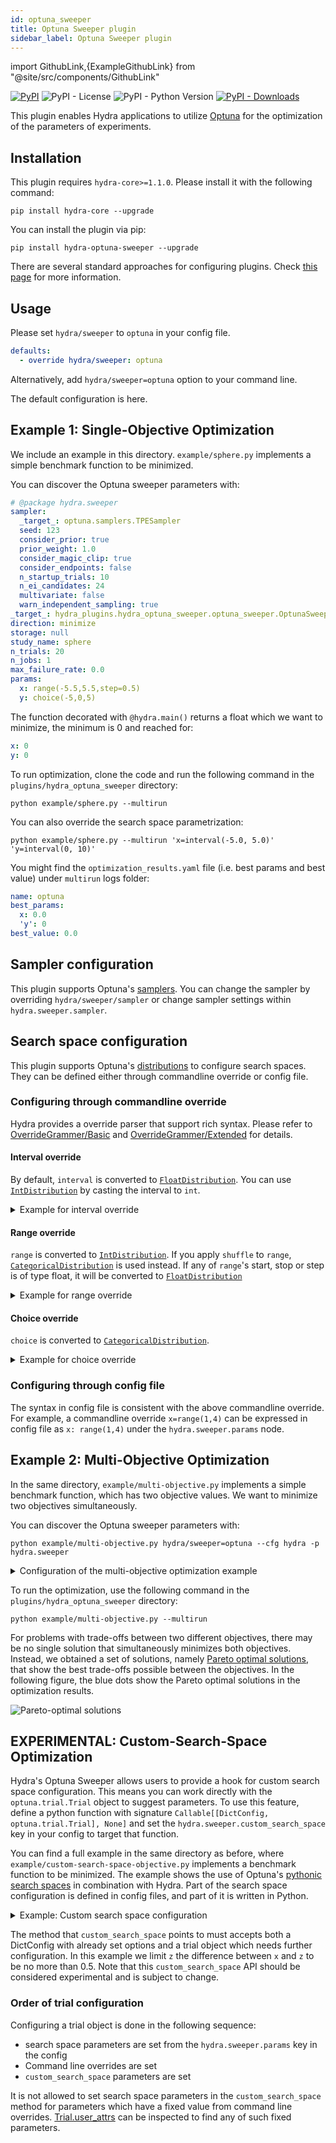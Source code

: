 ```yaml
---
id: optuna_sweeper
title: Optuna Sweeper plugin
sidebar_label: Optuna Sweeper plugin
---
```


import GithubLink,{ExampleGithubLink} from "@site/src/components/GithubLink"

[![PyPI](https://img.shields.io/pypi/v/hydra-optuna-sweeper)](https://pypi.org/project/hydra-optuna-sweeper/)
![PyPI - License](https://img.shields.io/pypi/l/hydra-optuna-sweeper)
![PyPI - Python Version](https://img.shields.io/pypi/pyversions/hydra-optuna-sweeper)
[![PyPI - Downloads](https://img.shields.io/pypi/dm/hydra-optuna-sweeper.svg)](https://pypistats.org/packages/hydra-optuna-sweeper)<ExampleGithubLink text="Example application" to="plugins/hydra_optuna_sweeper/example"/><ExampleGithubLink text="Plugin source" to="plugins/hydra_optuna_sweeper"/>


This plugin enables Hydra applications to utilize [Optuna](https://optuna.org) for the optimization of the parameters of experiments.

## Installation

This plugin requires `hydra-core>=1.1.0`. Please install it with the following command:

```commandline
pip install hydra-core --upgrade
```

You can install the plugin via pip:

```commandline
pip install hydra-optuna-sweeper --upgrade
```
There are several standard approaches for configuring plugins. Check [this page](../patterns/configuring_plugins.md) for more information.

## Usage

Please set `hydra/sweeper` to `optuna` in your config file.

```yaml
defaults:
  - override hydra/sweeper: optuna
```

Alternatively, add `hydra/sweeper=optuna` option to your command line.

The default configuration is <GithubLink to="plugins/hydra_optuna_sweeper/hydra_plugins/hydra_optuna_sweeper/config.py">here</GithubLink>.

## Example 1: Single-Objective Optimization

We include an example in <GithubLink to="plugins/hydra_optuna_sweeper/example">this directory</GithubLink>. `example/sphere.py` implements a simple benchmark function to be minimized.




You can discover the Optuna sweeper parameters with:

```yaml title="python example/sphere.py hydra/sweeper=optuna --cfg hydra -p hydra.sweeper"
# @package hydra.sweeper
sampler:
  _target_: optuna.samplers.TPESampler
  seed: 123
  consider_prior: true
  prior_weight: 1.0
  consider_magic_clip: true
  consider_endpoints: false
  n_startup_trials: 10
  n_ei_candidates: 24
  multivariate: false
  warn_independent_sampling: true
_target_: hydra_plugins.hydra_optuna_sweeper.optuna_sweeper.OptunaSweeper
direction: minimize
storage: null
study_name: sphere
n_trials: 20
n_jobs: 1
max_failure_rate: 0.0
params:
  x: range(-5.5,5.5,step=0.5)
  y: choice(-5,0,5)
```

The function decorated with `@hydra.main()` returns a float which we want to minimize, the minimum is 0 and reached for:
```yaml
x: 0
y: 0
```

To run optimization, clone the code and run the following command in the `plugins/hydra_optuna_sweeper` directory:

```commandline
python example/sphere.py --multirun
```

You can also override the search space parametrization:

```commandline
python example/sphere.py --multirun 'x=interval(-5.0, 5.0)' 'y=interval(0, 10)'
```

You might find the `optimization_results.yaml` file (i.e. best params and best value) under `multirun` logs folder:

```yaml
name: optuna
best_params:
  x: 0.0
  'y': 0
best_value: 0.0
```


## Sampler configuration
This plugin supports Optuna's [samplers](https://optuna.readthedocs.io/en/stable/reference/samplers.html).
You can change the sampler by overriding `hydra/sweeper/sampler` or change sampler settings within `hydra.sweeper.sampler`.

## Search space configuration

This plugin supports Optuna's [distributions](https://optuna.readthedocs.io/en/stable/reference/distributions.html) to configure search spaces. They can be defined either through commandline override or config file.

### Configuring through commandline override

Hydra provides a override parser that support rich syntax. Please refer to [OverrideGrammer/Basic](../advanced/override_grammar/basic.md) and [OverrideGrammer/Extended](../advanced/override_grammar/extended.md) for details.

#### Interval override

By default, `interval` is converted to [`FloatDistribution`](https://optuna.readthedocs.io/en/stable/reference/generated/optuna.distributions.FloatDistribution.html). You can use [`IntDistribution`](https://optuna.readthedocs.io/en/stable/reference/generated/optuna.distributions.IntDistribution.html) by casting the interval to `int`.

<details><summary>Example for interval override</summary>

```commandline
python example/sphere.py --multirun 'x=int(interval(-5.0, 5.0))' 'y=tag(log, interval(1, 10))'
```

The output is as follows:

```commandline
[HYDRA] Study name: sphere
[HYDRA] Storage: None
[HYDRA] Sampler: TPESampler
[HYDRA] Directions: ['minimize']
[HYDRA] Launching 1 jobs locally
[HYDRA] 	#0 : x=-3 y=1.6859762540733367
[HYDRA] Launching 1 jobs locally
[HYDRA] 	#1 : x=1 y=5.237816870668193
...
[HYDRA] Best parameters: {'x': 0, 'y': 1.0929184723430116}
[HYDRA] Best value: 1.1944707871885822
```

</details>

#### Range override

`range` is converted to [`IntDistribution`](https://optuna.readthedocs.io/en/stable/reference/generated/optuna.distributions.IntDistribution.html). If you apply `shuffle` to `range`, [`CategoricalDistribution`](https://optuna.readthedocs.io/en/stable/reference/generated/optuna.distributions.CategoricalDistribution.html) is used instead.
If any of `range`'s start, stop or step is of type float, it will be converted to [`FloatDistribution`](https://optuna.readthedocs.io/en/stable/reference/generated/optuna.distributions.FloatDistribution.html)

<details><summary>Example for range override</summary>

```commandline
python example/sphere.py --multirun 'x=range(-5.0, 5.0)' 'y=shuffle(range(-5, 5))'
```

The output is as follows:

```commandline
[HYDRA] Study name: sphere
[HYDRA] Storage: None
[HYDRA] Sampler: TPESampler
[HYDRA] Directions: ['minimize']
[HYDRA] Launching 1 jobs locally
[HYDRA] 	#0 : x=-3 y=-4
[HYDRA] Launching 1 jobs locally
[HYDRA] 	#1 : x=1 y=-1
...
[HYDRA] Best parameters: {'x': 0, 'y': -1}
[HYDRA] Best value: 1.0
```

</details>

#### Choice override

`choice` is converted to [`CategoricalDistribution`](https://optuna.readthedocs.io/en/stable/reference/generated/optuna.distributions.CategoricalDistribution.html).

<details><summary>Example for choice override</summary>

```commandline
python example/sphere.py --multirun 'x=choice(-5.0, 0.0, 5.0)' 'y=choice(0, 1, 2, 3, 4, 5)'
```

The output is as follows:

```commandline
[HYDRA] Study name: sphere
[HYDRA] Storage: None
[HYDRA] Sampler: TPESampler
[HYDRA] Directions: ['minimize']
[HYDRA] Launching 1 jobs locally
[HYDRA] 	#0 : x=5.0 y=5
[HYDRA] Launching 1 jobs locally
[HYDRA] 	#1 : x=5.0 y=2
...
[HYDRA] Best parameters: {'x': 0.0, 'y': 0}
[HYDRA] Best value: 0.0
```

</details>

### Configuring through config file

The syntax in config file is consistent with the above commandline override. For example, a commandline override 
`x=range(1,4)` can be expressed in config file as `x: range(1,4)` under the `hydra.sweeper.params` node.

## Example 2:  Multi-Objective Optimization

In the same directory, `example/multi-objective.py` implements a simple benchmark function, which has two objective values. We want to minimize two objectives simultaneously.

You can discover the Optuna sweeper parameters with:

```commandline
python example/multi-objective.py hydra/sweeper=optuna --cfg hydra -p hydra.sweeper
```

<details><summary>Configuration of the multi-objective optimization example</summary>

```yaml
# @package hydra.sweeper
sampler:
  _target_: optuna.samplers.NSGAIISampler
  seed: 123
  population_size: 50
  mutation_prob: null
  crossover_prob: 0.9
  swapping_prob: 0.5
  constraints_func: null
_target_: hydra_plugins.hydra_optuna_sweeper.optuna_sweeper.OptunaSweeper
direction:
- minimize
- minimize
storage: null
study_name: multi-objective
n_trials: 20
n_jobs: 1
params:
  x: range(0, 5, step=0.5)
  y: range(0, 3, step=0.5)
```
</details>


To run the optimization, use the following command in the `plugins/hydra_optuna_sweeper` directory:

```commandline
python example/multi-objective.py --multirun
```

For problems with trade-offs between two different objectives, there may be no single solution that simultaneously minimizes both objectives. Instead, we obtained a set of solutions, namely [Pareto optimal solutions](https://en.wikipedia.org/wiki/Pareto_efficiency), that show the best trade-offs possible between the objectives. In the following figure, the blue dots show the Pareto optimal solutions in the optimization results.

![Pareto-optimal solutions](/plugins/optuna_sweeper/multi_objective_result.png)

## EXPERIMENTAL:  Custom-Search-Space Optimization

Hydra's Optuna Sweeper allows users to provide a hook for custom search space configuration.
This means you can work directly with the `optuna.trial.Trial` object to suggest parameters.
To use this feature, define a python function with signature `Callable[[DictConfig, optuna.trial.Trial], None]`
and set the `hydra.sweeper.custom_search_space` key in your config to target that function.

You can find a full example in the same directory as before, where `example/custom-search-space-objective.py` implements a benchmark function to be minimized.
The example shows the use of Optuna's [pythonic search spaces](https://optuna.readthedocs.io/en/stable/tutorial/10_key_features/002_configurations.html) in combination with Hydra.
Part of the search space configuration is defined in config files, and part of it is written in Python.

<details><summary>Example: Custom search space configuration</summary>

```yaml
defaults:
  - override hydra/sweeper: optuna

hydra:
  sweeper:
    sampler:
      seed: 123
    direction: minimize
    study_name: custom-search-space
    storage: null
    n_trials: 20
    n_jobs: 1

    params:
      x: range(-5.5, 5.5, 0.5)
      y: choice(-5, 0, 5)
    # `custom_search_space` should be a dotpath pointing to a
    # callable that provides search-space configuration logic:
    custom_search_space: .custom-search-space-objective.configure

x: 1
y: 1
z: 100
max_z_difference_from_x: 0.5
```
```python
# example/custom-search-space-objective.py

...

def configure(cfg: DictConfig, trial: Trial) -> None:
    x_value = trial.params["x"]
    trial.suggest_float(
        "z",
        x_value - cfg.max_z_difference_from_x,
        x_value + cfg.max_z_difference_from_x,
    )
    trial.suggest_float("+w", 0.0, 1.0)  # note +w here, not w as w is a new parameter

...
```

</details>

The method that `custom_search_space` points to must accepts both a DictConfig with already set options and a trial object which needs further configuration. In this example we limit `z` the difference between `x` and `z` to be no more than 0.5.
Note that this `custom_search_space` API should be considered experimental and is subject to change.

### Order of trial configuration
Configuring a trial object is done in the following sequence:
  - search space parameters are set from the `hydra.sweeper.params` key in the config
  - Command line overrides are set
  - `custom_search_space` parameters are set

It is not allowed to set search space parameters in the `custom_search_space` method for parameters which have a fixed value from command line overrides. [Trial.user_attrs](https://optuna.readthedocs.io/en/stable/reference/generated/optuna.trial.Trial.html#optuna.trial.Trial.user_attrs) can be inspected to find any of such fixed parameters.
